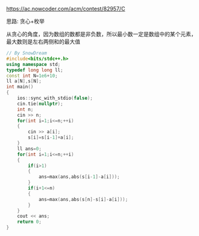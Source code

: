 https://ac.nowcoder.com/acm/contest/82957/C

思路: 贪心+枚举

从贪心的角度，因为数组的数都是非负数，所以最小数一定是数组中的某个元素，最大数则是左右两侧和的最大值

```cpp
// By SnowDream
#include<bits/stdc++.h>
using namespace std;
typedef long long ll;
const int N=1e6+10;
ll a[N],s[N];
int main()
{
    ios::sync_with_stdio(false);
    cin.tie(nullptr);
    int n;
    cin >> n;
    for(int i=1;i<=n;++i)
    {
        cin >> a[i];
        s[i]=s[i-1]+a[i];
    }
    ll ans=0;
    for(int i=1;i<=n;++i)
    {
        if(i>1)
        {
            ans=max(ans,abs(s[i-1]-a[i]));
        }
        if(i+1<=n)
        {
            ans=max(ans,abs(s[n]-s[i]-a[i]));
        }
    }
    cout << ans;
    return 0;
}
```

